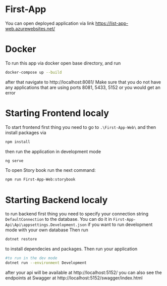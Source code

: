 
# First-App
You can open deployed application via link https://list-app-web.azurewebsites.net/
# Docker
To run this app via docker open base directory, and run 
```sh
docker-compose up --build
```
after that navigate to http://localhost:8081/ Make sure that you do not have any applications that are using ports 8081, 5433, 5152 or you would get an error

# Starting Frontend localy
To start frontend first thing you need to go to `.\First-App-Web\`  and then install packages via
```sh
npm install
```
then run the application in development mode
```sh
ng serve
```
To open Story book run the next command: 
```sh
npm run First-App-Web:storybook
```

# Starting Backend localy

to run backend first thing you need to specify your connection string `DefaultConnection` to the database. You can do it in `First-App-Api\Api\appsettings.Development.json` if you want to run development mode with your own database
Then run 
```sh
dotnet restore
```
to install dependecies and packages.
Then run your application
```sh
#to run in the dev mode
dotnet run --environment Development
```
after your api will be available at http://localhost:5152/
you can also see the endpoints at Swagger at http://localhost:5152/swagger/index.html



